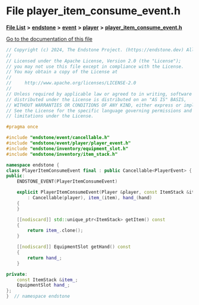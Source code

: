 

# File player\_item\_consume\_event.h

[**File List**](files.md) **>** [**endstone**](dir_6cf277b678674f97c7a2b6b3b2447b33.md) **>** [**event**](dir_f1d783c0ad83ee143d16e768ebca51c8.md) **>** [**player**](dir_7c05c37b25e9c9eccd9c63c2d313ba28.md) **>** [**player\_item\_consume\_event.h**](player__item__consume__event_8h.md)

[Go to the documentation of this file](player__item__consume__event_8h.md)


```C++
// Copyright (c) 2024, The Endstone Project. (https://endstone.dev) All Rights Reserved.
//
// Licensed under the Apache License, Version 2.0 (the "License");
// you may not use this file except in compliance with the License.
// You may obtain a copy of the License at
//
//     http://www.apache.org/licenses/LICENSE-2.0
//
// Unless required by applicable law or agreed to in writing, software
// distributed under the License is distributed on an "AS IS" BASIS,
// WITHOUT WARRANTIES OR CONDITIONS OF ANY KIND, either express or implied.
// See the License for the specific language governing permissions and
// limitations under the License.

#pragma once

#include "endstone/event/cancellable.h"
#include "endstone/event/player/player_event.h"
#include "endstone/inventory/equipment_slot.h"
#include "endstone/inventory/item_stack.h"

namespace endstone {
class PlayerItemConsumeEvent final : public Cancellable<PlayerEvent> {
public:
    ENDSTONE_EVENT(PlayerItemConsumeEvent)

    explicit PlayerItemConsumeEvent(Player &player, const ItemStack &item, EquipmentSlot hand)
        : Cancellable(player), item_(item), hand_(hand)
    {
    }

    [[nodiscard]] std::unique_ptr<ItemStack> getItem() const
    {
        return item_.clone();
    }

    [[nodiscard]] EquipmentSlot getHand() const
    {
        return hand_;
    }

private:
    const ItemStack &item_;
    EquipmentSlot hand_;
};
}  // namespace endstone
```



